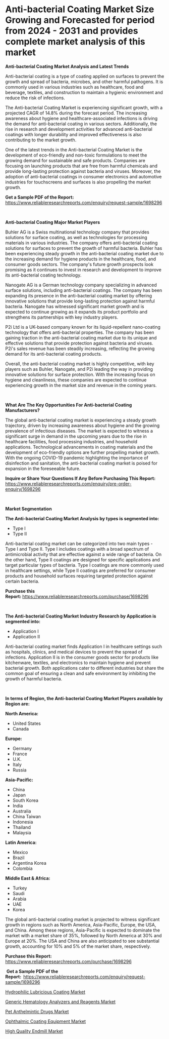 <p><h1>Anti-bacterial Coating Market Size Growing and Forecasted for period from 2024 - 2031 and provides complete market analysis of this market</h1></p><p><strong>Anti-bacterial Coating Market Analysis and Latest Trends</strong></p>
<p><p>Anti-bacterial coating is a type of coating applied on surfaces to prevent the growth and spread of bacteria, microbes, and other harmful pathogens. It is commonly used in various industries such as healthcare, food and beverage, textiles, and construction to maintain a hygienic environment and reduce the risk of infections.</p><p>The Anti-bacterial Coating Market is experiencing significant growth, with a projected CAGR of 14.8% during the forecast period. The increasing awareness about hygiene and healthcare-associated infections is driving the demand for anti-bacterial coating in various sectors. Additionally, the rise in research and development activities for advanced anti-bacterial coatings with longer durability and improved effectiveness is also contributing to the market growth.</p><p>One of the latest trends in the Anti-bacterial Coating Market is the development of eco-friendly and non-toxic formulations to meet the growing demand for sustainable and safe products. Companies are focusing on launching products that are free from harmful chemicals and provide long-lasting protection against bacteria and viruses. Moreover, the adoption of anti-bacterial coatings in consumer electronics and automotive industries for touchscreens and surfaces is also propelling the market growth.</p></p>
<p><strong>Get a Sample PDF of the Report:&nbsp;</strong> <a href="https://www.reliableresearchreports.com/enquiry/request-sample/1698296">https://www.reliableresearchreports.com/enquiry/request-sample/1698296</a></p>
<p>&nbsp;</p>
<p><strong>Anti-bacterial Coating Major Market Players</strong></p>
<p><p>Buhler AG is a Swiss multinational technology company that provides solutions for surface coating, as well as technologies for processing materials in various industries. The company offers anti-bacterial coating solutions for surfaces to prevent the growth of harmful bacteria. Buhler has been experiencing steady growth in the anti-bacterial coating market due to the increasing demand for hygiene products in the healthcare, food, and consumer goods sectors. The company's future growth prospects look promising as it continues to invest in research and development to improve its anti-bacterial coating technology.</p><p>Nanogate AG is a German technology company specializing in advanced surface solutions, including anti-bacterial coatings. The company has been expanding its presence in the anti-bacterial coating market by offering innovative solutions that provide long-lasting protection against harmful bacteria. Nanogate has witnessed significant market growth and is expected to continue growing as it expands its product portfolio and strengthens its partnerships with key industry players.</p><p>P2i Ltd is a UK-based company known for its liquid-repellent nano-coating technology that offers anti-bacterial properties. The company has been gaining traction in the anti-bacterial coating market due to its unique and effective solutions that provide protection against bacteria and viruses. P2i's sales revenue has been steadily increasing, reflecting the growing demand for its anti-bacterial coating products.</p><p>Overall, the anti-bacterial coating market is highly competitive, with key players such as Buhler, Nanogate, and P2i leading the way in providing innovative solutions for surface protection. With the increasing focus on hygiene and cleanliness, these companies are expected to continue experiencing growth in the market size and revenue in the coming years.</p></p>
<p>&nbsp;</p>
<p><strong>What Are The Key Opportunities For Anti-bacterial Coating Manufacturers?</strong></p>
<p><p>The global anti-bacterial coating market is experiencing a steady growth trajectory, driven by increasing awareness about hygiene and the growing prevalence of infectious diseases. The market is expected to witness a significant surge in demand in the upcoming years due to the rise in healthcare facilities, food processing industries, and household applications. Technological advancements in coating materials and the development of eco-friendly options are further propelling market growth. With the ongoing COVID-19 pandemic highlighting the importance of disinfection and sanitation, the anti-bacterial coating market is poised for expansion in the foreseeable future.</p></p>
<p><strong>Inquire or Share Your Questions If Any Before Purchasing This Report:</strong> <a href="https://www.reliableresearchreports.com/enquiry/pre-order-enquiry/1698296">https://www.reliableresearchreports.com/enquiry/pre-order-enquiry/1698296</a></p>
<p>&nbsp;</p>
<p><strong>Market Segmentation</strong></p>
<p><strong>The Anti-bacterial Coating Market Analysis by types is segmented into:</strong></p>
<p><ul><li>Type I</li><li>Type II</li></ul></p>
<p><p>Anti-bacterial coating market can be categorized into two main types - Type I and Type II. Type I includes coatings with a broad spectrum of antimicrobial activity that are effective against a wide range of bacteria. On the other hand, Type II coatings are designed for specific applications and target particular types of bacteria. Type I coatings are more commonly used in healthcare settings, while Type II coatings are preferred for consumer products and household surfaces requiring targeted protection against certain bacteria.</p></p>
<p><strong>Purchase this Report:&nbsp;</strong><a href="https://www.reliableresearchreports.com/purchase/1698296">https://www.reliableresearchreports.com/purchase/1698296</a></p>
<p>&nbsp;</p>
<p><strong>The Anti-bacterial Coating Market Industry Research by Application is segmented into:</strong></p>
<p><ul><li>Application I</li><li>Application II</li></ul></p>
<p><p>Anti-bacterial coating market finds Application I in healthcare settings such as hospitals, clinics, and medical devices to prevent the spread of infections. Application II is in the consumer goods sector for products like kitchenware, textiles, and electronics to maintain hygiene and prevent bacterial growth. Both applications cater to different industries but share the common goal of ensuring a clean and safe environment by inhibiting the growth of harmful bacteria.</p></p>
<p>&nbsp;</p>
<p><strong>In terms of Region, the Anti-bacterial Coating Market Players available by Region are:</strong></p>
<p>
    <p> <strong> North America: </strong>
        <ul>
            <li>United States</li>
            <li>Canada</li>
        </ul>
        </p> 
    <p> <strong> Europe: </strong>
        <ul>
            <li>Germany</li>
            <li>France</li>
            <li>U.K.</li>
            <li>Italy</li>
            <li>Russia</li>
        </ul>
        </p> 
    <p> <strong> Asia-Pacific: </strong>
        <ul>
            <li>China</li>
            <li>Japan</li>
            <li>South Korea</li>
            <li>India</li>
            <li>Australia</li>
            <li>China Taiwan</li>
            <li>Indonesia</li>
            <li>Thailand</li>
            <li>Malaysia</li>
        </ul>
        </p> 
    <p> <strong> Latin America: </strong>
        <ul>
            <li>Mexico</li>
            <li>Brazil</li>
            <li>Argentina Korea</li>
            <li>Colombia</li>
        </ul>
        </p> 
    <p> <strong> Middle East & Africa: </strong>
        <ul>
            <li>Turkey</li>
            <li>Saudi</li>
            <li>Arabia</li>
            <li>UAE</li>
            <li>Korea</li>
        </ul>
    </p>
    </p>
<p><p>The global anti-bacterial coating market is projected to witness significant growth in regions such as North America, Asia-Pacific, Europe, the USA, and China. Among these regions, Asia-Pacific is expected to dominate the market with a market share of 35%, followed by North America at 30% and Europe at 20%. The USA and China are also anticipated to see substantial growth, accounting for 10% and 5% of the market share, respectively.</p></p>
<p><strong>Purchase this Report: </strong><a href="https://www.reliableresearchreports.com/purchase/1698296">https://www.reliableresearchreports.com/purchase/1698296</a></p>
<p>&nbsp;<strong>Get a Sample PDF of the Report:&nbsp;&nbsp;</strong><a href="https://www.reliableresearchreports.com/enquiry/request-sample/1698296">https://www.reliableresearchreports.com/enquiry/request-sample/1698296</a></p>
<p><strong></strong></p>
<p><p><a href="https://github.com/irfadac/Market-Research-Report-List-2/blob/main/hydrophilic-lubricious-coating-market.md">Hydrophilic Lubricious Coating Market</a></p><p><a href="https://medium.com/@katlynbauch/generic-hematology-analyzers-and-reagents-market-analysis-its-cagr-market-segmentation-and-global-c599835a7293">Generic Hematology Analyzers and Reagents Market</a></p><p><a href="https://medium.com/@katlynbauch/pet-anthelmintic-drugs-market-research-report-its-history-and-forecast-2024-to-2031-eef4b8211148">Pet Anthelmintic Drugs Market</a></p><p><a href="https://github.com/ashepherd82/Market-Research-Report-List-3/blob/main/ophthalmic-coating-equipment-market.md">Ophthalmic Coating Equipment Market</a></p><p><a href="https://issuu.com/reportprime-2/docs/high-quality-endmill-market-size-2030.pptx">High Quality Endmill Market</a></p></p>